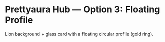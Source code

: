 # Prettyaura Hub — Option 3: Floating Profile
Lion background + glass card with a floating circular profile (gold ring).
